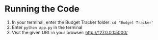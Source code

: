 # Running the Code
1. In your terminal, enter the Budget Tracker folder: `cd 'Budget Tracker'`
2. Enter `python app.py` in the terminal
3. Visit the given URL in your browser: http://127.0.0.1:5000/
